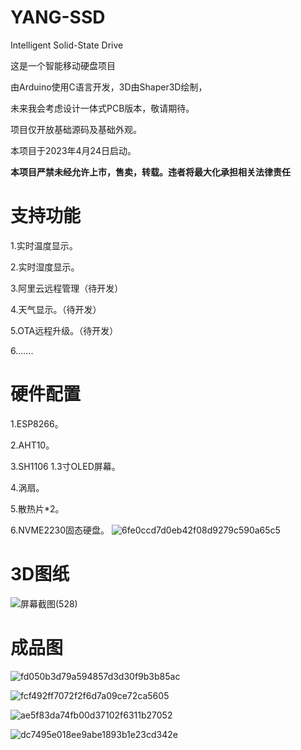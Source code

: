 # YANG-SSD
Intelligent Solid-State Drive

这是一个智能移动硬盘项目

由Arduino使用C语言开发，3D由Shaper3D绘制，

未来我会考虑设计一体式PCB版本，敬请期待。

项目仅开放基础源码及基础外观。

本项目于2023年4月24日启动。

**本项目严禁未经允许上市，售卖，转载。违者将最大化承担相关法律责任**

# 支持功能
1.实时温度显示。

2.实时湿度显示。

3.阿里云远程管理（待开发）

4.天气显示。（待开发）

5.OTA远程升级。（待开发）

6.......
# 硬件配置

1.ESP8266。

2.AHT10。

3.SH1106 1.3寸OLED屏幕。

4.涡扇。

5.散热片*2。

6.NVME2230固态硬盘。
![6fe0ccd7d0eb42f08d9279c590a65c5](https://user-images.githubusercontent.com/39414350/234048191-b5c1cac6-f1de-4c67-a36c-25e4272b40d5.jpg)

# 3D图纸
![屏幕截图(528)](https://user-images.githubusercontent.com/39414350/234047403-92610969-ce1c-422d-8183-3470d34034d6.png)
# 成品图
![fd050b3d79a594857d3d30f9b3b85ac](https://user-images.githubusercontent.com/39414350/234048156-b8956297-4544-4df4-bb39-dab3bb787b28.jpg)

![fcf492ff7072f2f6d7a09ce72ca5605](https://user-images.githubusercontent.com/39414350/234048236-23147d52-1245-44a8-a359-8a4588fcd110.jpg)

![ae5f83da74fb00d37102f6311b27052](https://user-images.githubusercontent.com/39414350/234048305-877007f7-662b-44d8-86d3-457e83982c24.jpg)

![dc7495e018ee9abe1893b1e23cd342e](https://user-images.githubusercontent.com/39414350/234048325-4a4ff89d-48c5-4d72-93da-587e2ad753a2.jpg)




